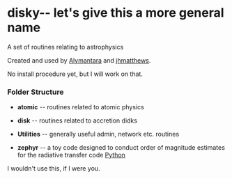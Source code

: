 disky-- let's give this a more general name
=====

A set of routines relating to astrophysics 

Created and used by [Alymantara](https://github.com/alymantara) and [jhmatthews](https://github.com/jhmatthews).

No install procedure yet, but I will work on that.

### Folder Structure

* **atomic** -- routines related to atomic physics

* **disk** -- routines related to accretion didks

* **Utilities** -- generally useful admin, network etc. routines

* **zephyr** -- a toy code designed to conduct order of magnitude estimates for the radiative transfer code [Python](https://github.com/agnwinds/python)




I wouldn't use this, if I were you.
